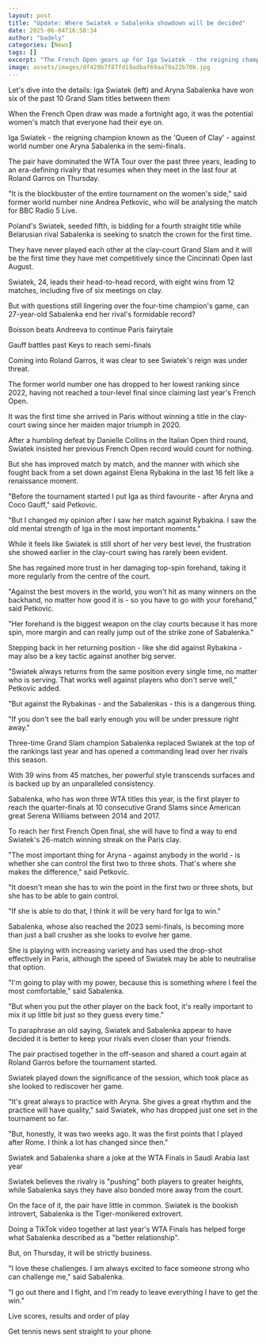 ```yaml
---
layout: post
title: "Update: Where Swiatek v Sabalenka showdown will be decided"
date: 2025-06-04T16:58:34
author: "badely"
categories: [News]
tags: []
excerpt: "The French Open gears up for Iga Swiatek - the reigning champion - against world number one Aryna Sabalenka in the women's semi-finals."
image: assets/images/df429b7f87fd19adbaf69aa79a22b70b.jpg
---
```


Let's dive into the details: Iga Swiatek (left) and Aryna Sabalenka have won six of the past 10 Grand Slam titles between them

When the French Open draw was made a fortnight ago, it was the potential women's match that everyone had their eye on.

Iga Swiatek - the reigning champion known as the 'Queen of Clay' - against world number one Aryna Sabalenka in the semi-finals.

The pair have dominated the WTA Tour over the past three years, leading to an era-defining rivalry that resumes when they meet in the last four at Roland Garros on Thursday.

"It is the blockbuster of the entire tournament on the women's side," said former world number nine Andrea Petkovic, who will be analysing the match for BBC Radio 5 Live.

Poland's Swiatek, seeded fifth, is bidding for a fourth straight title while Belarusian rival Sabalenka is seeking to snatch the crown for the first time.

They have never played each other at the clay-court Grand Slam and it will be the first time they have met competitively since the Cincinnati Open last August.

Swiatek, 24, leads their head-to-head record, with eight wins from 12 matches, including five of six meetings on clay.

But with questions still lingering over the four-time champion's game, can 27-year-old Sabalenka end her rival's formidable record?

Boisson beats Andreeva to continue Paris fairytale

Gauff battles past Keys to reach semi-finals

Coming into Roland Garros, it was clear to see Swiatek's reign was under threat.

The former world number one has dropped to her lowest ranking since 2022, having not reached a tour-level final since claiming last year's French Open.

It was the first time she arrived in Paris without winning a title in the clay-court swing since her maiden major triumph in 2020.

After a humbling defeat by Danielle Collins in the Italian Open third round, Swiatek insisted her previous French Open record would count for nothing.

But she has improved match by match, and the manner with which she fought back from a set down against Elena Rybakina in the last 16 felt like a renaissance moment.

"Before the tournament started I put Iga as third favourite - after Aryna and Coco Gauff," said Petkovic.

"But I changed my opinion after I saw her match against Rybakina. I saw the old mental strength of Iga in the most important moments."

While it feels like Swiatek is still short of her very best level, the frustration she showed earlier in the clay-court swing has rarely been evident.

She has regained more trust in her damaging top-spin forehand, taking it more regularly from the centre of the court.

"Against the best movers in the world, you won't hit as many winners on the backhand, no matter how good it is - so you have to go with your forehand," said Petkovic. 

"Her forehand is the biggest weapon on the clay courts because it has more spin, more margin and can really jump out of the strike zone of Sabalenka."

Stepping back in her returning position - like she did against Rybakina - may also be a key tactic against another big server.

"Swiatek always returns from the same position every single time, no matter who is serving. That works well against players who don't serve well," Petkovic added.

"But against the Rybakinas - and the Sabalenkas - this is a dangerous thing. 

"If you don't see the ball early enough you will be under pressure right away."

Three-time Grand Slam champion Sabalenka replaced Swiatek at the top of the rankings last year and has opened a commanding lead over her rivals this season.

With 39 wins from 45 matches, her powerful style transcends surfaces and is backed up by an unparalleled consistency.

Sabalenka, who has won three WTA titles this year, is the first player to reach the quarter-finals at 10 consecutive Grand Slams since American great Serena Williams between 2014 and 2017.

To reach her first French Open final, she will have to find a way to end Swiatek's 26-match winning streak on the Paris clay.

"The most important thing for Aryna - against anybody in the world - is whether she can control the first two to three shots. That's where she makes the difference," said Petkovic.

"It doesn't mean she has to win the point in the first two or three shots, but she has to be able to gain control.

"If she is able to do that, I think it will be very hard for Iga to win."

Sabalenka, whose also reached the 2023 semi-finals, is becoming more than just a ball crusher as she looks to evolve her game.

She is playing with increasing variety and has used the drop-shot effectively in Paris, although the speed of Swiatek may be able to neutralise that option. 

"I'm going to play with my power, because this is something where I feel the most comfortable," said Sabalenka.

"But when you put the other player on the back foot, it's really important to mix it up little bit just so they guess every time."

To paraphrase an old saying, Swiatek and Sabalenka appear to have decided it is better to keep your rivals even closer than your friends.

The pair practised together in the off-season and shared a court again at Roland Garros before the tournament started.

Swiatek played down the significance of the session, which took place as she looked to rediscover her game.

"It's great always to practice with Aryna. She gives a great rhythm and the practice will have quality," said Swiatek, who has dropped just one set in the tournament so far.

"But, honestly, it was two weeks ago. It was the first points that I played after Rome. I think a lot has changed since then."

Swiatek and Sabalenka share a joke at the WTA Finals in Saudi Arabia last year

Swiatek believes the rivalry is "pushing" both players to greater heights, while Sabalenka says they have also bonded more away from the court.

On the face of it, the pair have little in common. Swiatek is the bookish introvert, Sabalenka is the Tiger-monikered extrovert.

Doing a TikTok video together at last year's WTA Finals has helped forge what Sabalenka described as a "better relationship".

But, on Thursday, it will be strictly business.

"I love these challenges. I am always excited to face someone strong who can challenge me," said Sabalenka.

"I go out there and I fight, and I'm ready to leave everything I have to get the win."

Live scores, results and order of play

Get tennis news sent straight to your phone


